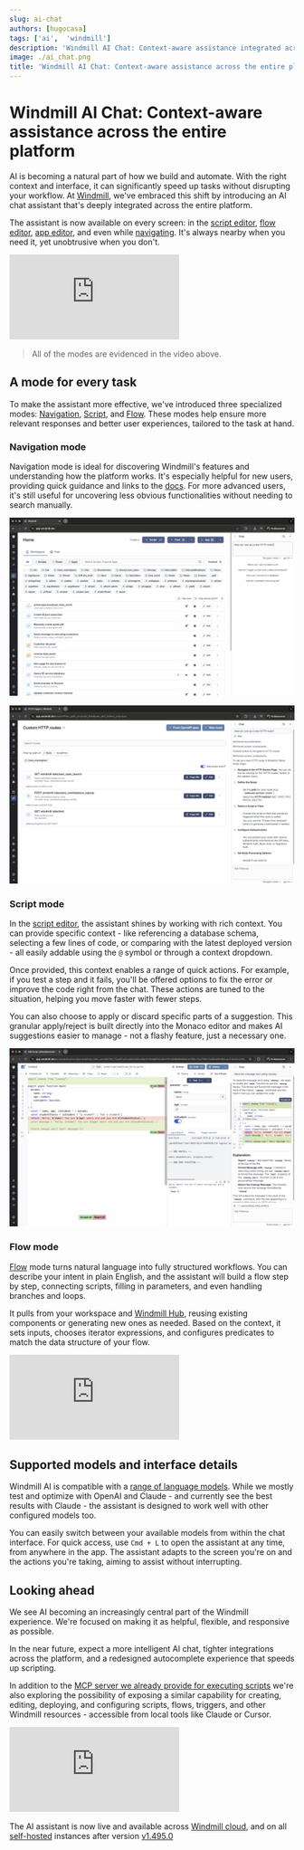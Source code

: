 ```yaml
---
slug: ai-chat
authors: [hugocasa]
tags: ['ai',  'windmill']
description: 'Windmill AI Chat: Context-aware assistance integrated across the entire platform'
image: ./ai_chat.png
title: 'Windmill AI Chat: Context-aware assistance across the entire platform'
---
```


# Windmill AI Chat: Context-aware assistance across the entire platform

AI is becoming a natural part of how we build and automate. With the right context and interface, it can significantly speed up tasks without disrupting your workflow. At [Windmill](/), we've embraced this shift by introducing an AI chat assistant that's deeply integrated across the entire platform.

The assistant is now available on every screen: in the [script editor](/docs/script_editor), [flow editor](/docs/flows/flow_editor), [app editor](/docs/apps/app_editor), and even while [navigating](#navigation-mode). It's always nearby when you need it, yet unobtrusive when you don't.

<iframe
	style={{ aspectRatio: '16/9' }}
	src="https://www.youtube.com/embed/ZAlotkJlQ2c"
	title="Windmill AI Chat"
	frameBorder="0"
	allow="accelerometer; autoplay; clipboard-write; encrypted-media; gyroscope; picture-in-picture; web-share"
	allowFullScreen
	className="border-2 rounded-lg object-cover w-full dark:border-gray-800"
></iframe>

> All of the modes are evidenced in the video above.

## A mode for every task

To make the assistant more effective, we've introduced three specialized modes: [Navigation](#navigation-mode), [Script](#script-mode), and [Flow](#flow-mode). These modes help ensure more relevant responses and better user experiences, tailored to the task at hand.

### Navigation mode

Navigation mode is ideal for discovering Windmill's features and understanding how the platform works. It's especially helpful for new users, providing quick guidance and links to the [docs](/docs/intro).
For more advanced users, it's still useful for uncovering less obvious functionalities without needing to search manually.

![Navigation mode](./navigation_mode.png "Navigation mode")

![Navigation mode 2](./navigation_mode_2.png "Navigation mode 2")

### Script mode

In the [script editor](/docs/script_editor), the assistant shines by working with rich context.
You can provide specific context - like referencing a database schema, selecting a few lines of code, or comparing with the latest deployed version - all easily addable using the `@` symbol or through a context dropdown.

Once provided, this context enables a range of quick actions.
For example, if you test a step and it fails, you'll be offered options to fix the error or improve the code right from the chat.
These actions are tuned to the situation, helping you move faster with fewer steps.

You can also choose to apply or discard specific parts of a suggestion.
This granular apply/reject is built directly into the Monaco editor and makes AI suggestions easier to manage - not a flashy feature, just a necessary one.

![Script mode](./script_mode.png "Script mode")

### Flow mode

[Flow](/docs/flows/flow_editor) mode turns natural language into fully structured workflows.
You can describe your intent in plain English, and the assistant will build a flow step by step, connecting scripts, filling in parameters, and even handling branches and loops.

It pulls from your workspace and [Windmill Hub](https://hub.windmill.dev/), reusing existing components or generating new ones as needed.
Based on the context, it sets inputs, chooses iterator expressions, and configures predicates to match the data structure of your flow.

<iframe
	style={{ aspectRatio: '16/9' }}
	src="https://www.youtube.com/embed/L7JPHDtbSNM"
	title="Windmill AI Flow Chat"
	frameBorder="0"
	allow="accelerometer; autoplay; clipboard-write; encrypted-media; gyroscope; picture-in-picture; web-share"
	allowFullScreen
	className="border-2 rounded-lg object-cover w-full dark:border-gray-800"
></iframe>

## Supported models and interface details

Windmill AI is compatible with a [range of language models](/docs/core_concepts/ai_generation).
While we mostly test and optimize with OpenAI and Claude - and currently see the best results with Claude - the assistant is designed to work well with other configured models too.

You can easily switch between your available models from within the chat interface.
For quick access, use `Cmd + L` to open the assistant at any time, from anywhere in the app. The assistant adapts to the screen you're on and the actions you're taking, aiming to assist without interrupting.

## Looking ahead

We see AI becoming an increasingly central part of the Windmill experience.
We're focused on making it as helpful, flexible, and responsive as possible.

In the near future, expect a more intelligent AI chat, tighter integrations across the platform, and a redesigned autocomplete experience that speeds up scripting.

In addition to the [MCP server we already provide for executing scripts](/docs/core_concepts/mcp) we're also exploring the possibility of exposing a similar capability for creating, editing, deploying, and configuring scripts, flows, triggers, and other Windmill resources - accessible from local tools like Claude or Cursor.

<iframe
	style={{ aspectRatio: '16/9' }}
	src="https://www.youtube.com/embed/De77j1T3gRs"
	title="Windmill MCP"
	frameBorder="0"
	allow="accelerometer; autoplay; clipboard-write; encrypted-media; gyroscope; picture-in-picture; web-share"
	allowFullScreen
	className="border-2 rounded-lg object-cover w-full dark:border-gray-800"
></iframe>

<br/>

The AI assistant is now live and available across <a href="https://app.windmill.dev/" rel="nofollow">Windmill cloud</a>, and on all [self-hosted](/docs/advanced/self_host) instances after version [v1.495.0](https://github.com/windmill-labs/windmill/releases/tag/v1.495.0)